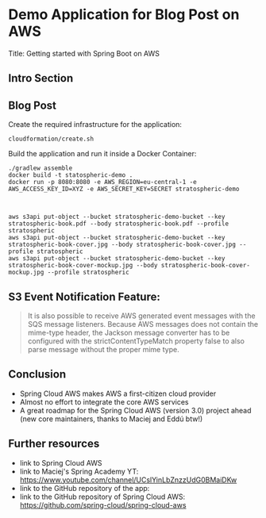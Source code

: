 # Demo Application for Blog Post on AWS

Title: Getting started with Spring Boot on AWS

## Intro Section


## Blog Post

Create the required infrastructure for the application:

```
cloudformation/create.sh
```

Build the application and run it inside a Docker Container:

```
./gradlew assemble
docker build -t statospheric-demo .
docker run -p 8080:8080 -e AWS_REGION=eu-central-1 -e AWS_ACCESS_KEY_ID=XYZ -e AWS_SECRET_KEY=SECRET stratospheric-demo



```

```
aws s3api put-object --bucket stratospheric-demo-bucket --key stratospheric-book.pdf --body stratospheric-book.pdf --profile stratospheric
aws s3api put-object --bucket stratospheric-demo-bucket --key stratospheric-book-cover.jpg --body stratospheric-book-cover.jpg --profile stratospheric
aws s3api put-object --bucket stratospheric-demo-bucket --key stratospheric-book-cover-mockup.jpg --body stratospheric-book-cover-mockup.jpg --profile stratospheric
```


## S3 Event Notification Feature:

> It is also possible to receive AWS generated event messages with the SQS message listeners. Because AWS messages does not contain the mime-type header, the Jackson message converter has to be configured with the strictContentTypeMatch property false to also parse message without the proper mime type.

## Conclusion

- Spring Cloud AWS makes AWS a first-citizen cloud provider
- Almost no effort to integrate the core AWS services
- A great roadmap for the Spring Cloud AWS (version 3.0) project ahead (new core maintainers, thanks to Maciej and Eddú btw!)

## Further resources

- link to Spring Cloud AWS
- link to Maciej's Spring Academy YT: https://www.youtube.com/channel/UCslYinLbZnzzUdG0BMaiDKw
- link to the GitHub repository of the app:
- link to the GitHub repository of Spring Cloud AWS: https://github.com/spring-cloud/spring-cloud-aws